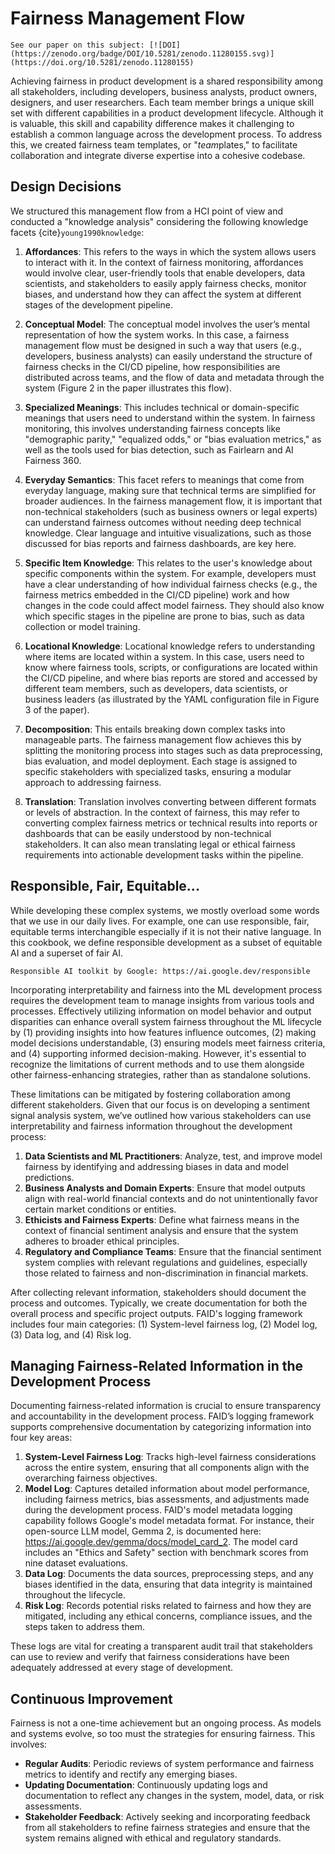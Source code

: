 # Fairness Management Flow

```{note}
See our paper on this subject: [![DOI](https://zenodo.org/badge/DOI/10.5281/zenodo.11280155.svg)](https://doi.org/10.5281/zenodo.11280155)
```

Achieving fairness in product development is a shared responsibility among all stakeholders, including developers, business analysts, product owners, designers, and user researchers. Each team member brings a unique skill set with different capabilities in a product development lifecycle. Although it is valuable, this skill and capability difference makes it challenging to establish a common language across the development process. To address this, we created fairness team templates, or "*team*plates," to facilitate collaboration and integrate diverse expertise into a cohesive codebase.

## Design Decisions

We structured this management flow from a HCI point of view and conducted a "knowledge analysis" considering the following knowledge facets {cite}`young1990knowledge`:

1. **Affordances**: This refers to the ways in which the system allows users to interact with it. In the context of fairness monitoring, affordances would involve clear, user-friendly tools that enable developers, data scientists, and stakeholders to easily apply fairness checks, monitor biases, and understand how they can affect the system at different stages of the development pipeline.

2. **Conceptual Model**: The conceptual model involves the user’s mental representation of how the system works. In this case, a fairness management flow must be designed in such a way that users (e.g., developers, business analysts) can easily understand the structure of fairness checks in the CI/CD pipeline, how responsibilities are distributed across teams, and the flow of data and metadata through the system (Figure 2 in the paper illustrates this flow).

3. **Specialized Meanings**: This includes technical or domain-specific meanings that users need to understand within the system. In fairness monitoring, this involves understanding fairness concepts like "demographic parity," "equalized odds," or "bias evaluation metrics," as well as the tools used for bias detection, such as Fairlearn and AI Fairness 360.

4. **Everyday Semantics**: This facet refers to meanings that come from everyday language, making sure that technical terms are simplified for broader audiences. In the fairness management flow, it is important that non-technical stakeholders (such as business owners or legal experts) can understand fairness outcomes without needing deep technical knowledge. Clear language and intuitive visualizations, such as those discussed for bias reports and fairness dashboards, are key here.

5. **Specific Item Knowledge**: This relates to the user's knowledge about specific components within the system. For example, developers must have a clear understanding of how individual fairness checks (e.g., the fairness metrics embedded in the CI/CD pipeline) work and how changes in the code could affect model fairness. They should also know which specific stages in the pipeline are prone to bias, such as data collection or model training.

6. **Locational Knowledge**: Locational knowledge refers to understanding where items are located within a system. In this case, users need to know where fairness tools, scripts, or configurations are located within the CI/CD pipeline, and where bias reports are stored and accessed by different team members, such as developers, data scientists, or business leaders (as illustrated by the YAML configuration file in Figure 3 of the paper).

7. **Decomposition**: This entails breaking down complex tasks into manageable parts. The fairness management flow achieves this by splitting the monitoring process into stages such as data preprocessing, bias evaluation, and model deployment. Each stage is assigned to specific stakeholders with specialized tasks, ensuring a modular approach to addressing fairness.

8. **Translation**: Translation involves converting between different formats or levels of abstraction. In the context of fairness, this may refer to converting complex fairness metrics or technical results into reports or dashboards that can be easily understood by non-technical stakeholders. It can also mean translating legal or ethical fairness requirements into actionable development tasks within the pipeline.


## Responsible, Fair, Equitable...

While developing these complex systems, we mostly overload some words that we use in our daily lives. For example, one can use responsible, fair, equitable terms interchangible especially if it is not their native language. In this cookbook, we define responsible development as a subset of equitable AI and a superset of fair AI. 

```{note}
Responsible AI toolkit by Google: https://ai.google.dev/responsible
```

Incorporating interpretability and fairness into the ML development process requires the development team to manage insights from various tools and processes. Effectively utilizing information on model behavior and output disparities can enhance overall system fairness throughout the ML lifecycle by (1) providing insights into how features influence outcomes, (2) making model decisions understandable, (3) ensuring models meet fairness criteria, and (4) supporting informed decision-making. However, it's essential to recognize the limitations of current methods and to use them alongside other fairness-enhancing strategies, rather than as standalone solutions.

These limitations can be mitigated by fostering collaboration among different stakeholders. Given that our focus is on developing a sentiment signal analysis system, we’ve outlined how various stakeholders can use interpretability and fairness information throughout the development process:

1. **Data Scientists and ML Practitioners**: Analyze, test, and improve model fairness by identifying and addressing biases in data and model predictions.
2. **Business Analysts and Domain Experts**: Ensure that model outputs align with real-world financial contexts and do not unintentionally favor certain market conditions or entities.
3. **Ethicists and Fairness Experts**: Define what fairness means in the context of financial sentiment analysis and ensure that the system adheres to broader ethical principles.
4. **Regulatory and Compliance Teams**: Ensure that the financial sentiment system complies with relevant regulations and guidelines, especially those related to fairness and non-discrimination in financial markets.

After collecting relevant information, stakeholders should document the process and outcomes. Typically, we create documentation for both the overall process and specific project outputs. FAID's logging framework includes four main categories: (1) System-level fairness log, (2) Model log, (3) Data log, and (4) Risk log.

## Managing Fairness-Related Information in the Development Process

Documenting fairness-related information is crucial to ensure transparency and accountability in the development process. FAID’s logging framework supports comprehensive documentation by categorizing information into four key areas:

1. **System-Level Fairness Log**: Tracks high-level fairness considerations across the entire system, ensuring that all components align with the overarching fairness objectives.
2. **Model Log**: Captures detailed information about model performance, including fairness metrics, bias assessments, and adjustments made during the development process. FAID's model metadata logging capability follows Google's model metadata format. For instance, their open-source LLM model, Gemma 2, is documented here: https://ai.google.dev/gemma/docs/model_card_2. The model card includes an "Ethics and Safety" section with benchmark scores from nine dataset evaluations.
3. **Data Log**: Documents the data sources, preprocessing steps, and any biases identified in the data, ensuring that data integrity is maintained throughout the lifecycle.
4. **Risk Log**: Records potential risks related to fairness and how they are mitigated, including any ethical concerns, compliance issues, and the steps taken to address them.

These logs are vital for creating a transparent audit trail that stakeholders can use to review and verify that fairness considerations have been adequately addressed at every stage of development.

## Continuous Improvement

Fairness is not a one-time achievement but an ongoing process. As models and systems evolve, so too must the strategies for ensuring fairness. This involves:

- **Regular Audits**: Periodic reviews of system performance and fairness metrics to identify and rectify any emerging biases.
- **Updating Documentation**: Continuously updating logs and documentation to reflect any changes in the system, model, data, or risk assessments.
- **Stakeholder Feedback**: Actively seeking and incorporating feedback from all stakeholders to refine fairness strategies and ensure that the system remains aligned with ethical and regulatory standards.